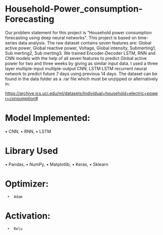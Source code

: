 # Household-Power_consumption-Forecasting
Our problem statement for this project is  “Household power consumption forecasting using deep neural networks". This project is based on time-series data analysis. The raw dataset contains seven features are: Global active power, Global reactive power, Voltage, Global intensity, Submerting1, Sub merting2, Sub merting3. We trained Encoder-Decoder LSTM, RNN and CNN models with the help of all seven features to predict Global active power for two and three weeks by giving as similar input data. I used a three layer multiple-input multiple-output CNN, LSTM LSTM recurrent neural network to predict future 7 days using previous 14 days.
The dataset can be found in the data folder as a .rar file which must be unzipped or alternatively in:    

https://archive.ics.uci.edu/ml/datasets/Individual+household+electric+power+consumption#

# Model Implemented:
   •	CNN,
   •	RNN,
   •	LSTM

# Library Used
   •	Pandas,
   •	NumPy,
   •	Matplotlib,
   •	Keras,
   •	Sklearn
# Optimizer: 
     •	Adam
     
# Activation:
     •	Relu


